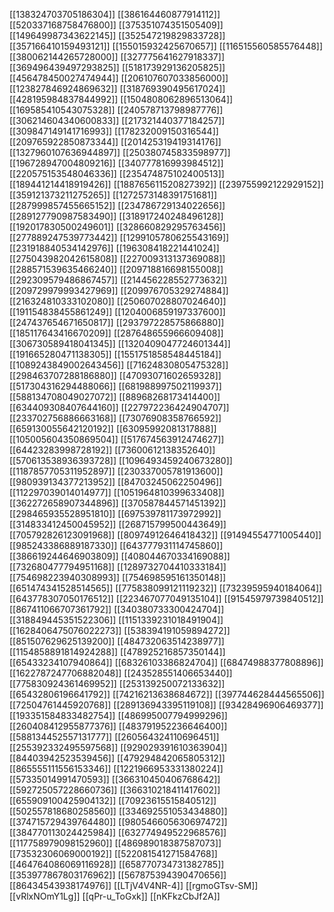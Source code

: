 [[138324703705186304]]
[[386164460877914112]]
[[520337168758476800]]
[[375351074351505409]]
[[149649987343622145]]
[[352547219829833728]]
[[357166410159493121]]
[[155015932425670657]]
[[116515560585576448]]
[[380062144265728000]]
[[327775641627918337]]
[[369496439497293825]]
[[518173929136205825]]
[[456478450027474944]]
[[206107607033856000]]
[[123827846924869632]]
[[318769390495617024]]
[[428195984837844992]]
[[1504808062896513064]]
[[169585410543075328]]
[[240578713798987776]]
[[306214604340600833]]
[[217321440377184257]]
[[309847149141716993]]
[[178232009150316544]]
[[209765922850873344]]
[[201425319419314176]]
[[1327960107636944897]]
[[250380745833598977]]
[[196728947004809216]]
[[340777816993984512]]
[[220575153548046336]]
[[235474875102400513]]
[[189441214418919426]]
[[188765611520827392]]
[[239755992122929152]]
[[359121373211275265]]
[[1272573148391751681]]
[[287999857455665152]]
[[234786729134022656]]
[[289127790987583490]]
[[318917240248496128]]
[[192017830500249601]]
[[328660829295763456]]
[[277889247539773442]]
[[1299105780625543169]]
[[231918840534142976]]
[[196308418221441024]]
[[275043982042615808]]
[[227009313137369088]]
[[288571539635466240]]
[[209718816698155008]]
[[292309579486867457]]
[[214456228552773632]]
[[209729979993427969]]
[[209976705329274884]]
[[216324810333102080]]
[[250607028807024640]]
[[191154838455861249]]
[[1204006859197337600]]
[[247437654671650817]]
[[293797228575866880]]
[[185117643416670209]]
[[287648655966609408]]
[[306730589418041345]]
[[1320409047724601344]]
[[191665280471138305]]
[[1551751858548445184]]
[[1089243849002643456]]
[[71624830805475328]]
[[298463707288186880]]
[[47093071602659328]]
[[517304316294488066]]
[[681988997502119937]]
[[588134708049027072]]
[[88968268173414400]]
[[634409308407644160]]
[[227972236424904707]]
[[233702756886663168]]
[[73076908358766592]]
[[659130055642120192]]
[[63095992081317888]]
[[105005604350869504]]
[[517674563912474627]]
[[64423283998728192]]
[[73600612138352640]]
[[570613538936393728]]
[[1096493459240673280]]
[[1187857705311952897]]
[[230337005781913600]]
[[980939134377213952]]
[[84703245062250496]]
[[112297039014014977]]
[[1051964810399633408]]
[[362272658907344896]]
[[370587844571451392]]
[[298465935528951810]]
[[697539781173972992]]
[[314833412450045952]]
[[268715799500443649]]
[[705792826123091968]]
[[80974912646418432]]
[[91494554771005440]]
[[985243386889187330]]
[[643777931114745860]]
[[386619244646903809]]
[[408044670334169088]]
[[732680477794951168]]
[[1289732704410333184]]
[[754698223940308993]]
[[754698595161350148]]
[[651474341528514565]]
[[775838099121119232]]
[[73239595940184064]]
[[643778307050176512]]
[[223467077049135104]]
[[91545979739840512]]
[[867411066707361792]]
[[340380733300424704]]
[[318849445351522306]]
[[1151339231018491904]]
[[1628406475076022273]]
[[538394191059894272]]
[[851507629625139200]]
[[484732063514238977]]
[[1154858891814924288]]
[[478925216857350144]]
[[65433234107940864]]
[[68326103386824704]]
[[68474988377808896]]
[[1622787247706882048]]
[[243528551406653440]]
[[775830924361469952]]
[[253139250072133632]]
[[65432806196641792]]
[[74216213638684672]]
[[397744628444565506]]
[[72504761445920768]]
[[289136943395119108]]
[[93428496906469377]]
[[193351584833482754]]
[[486995007794999296]]
[[260408412955877376]]
[[483791952236646400]]
[[588134452557131777]]
[[260564324110696451]]
[[255392332495597568]]
[[929029391610363904]]
[[84403942523539456]]
[[479294842065805312]]
[[865555111556153346]]
[[1221966953331380224]]
[[57335014991470593]]
[[366310450406768642]]
[[592725057228660736]]
[[366310218411417602]]
[[655909100425904132]]
[[70923615515840512]]
[[502557818680258560]]
[[334692551053434880]]
[[374715729439764480]]
[[980546605630697472]]
[[384770113024425984]]
[[632774949522968576]]
[[117758979098152960]]
[[486989018387587073]]
[[73532306069000192]]
[[522081541271584768]]
[[464764086069116928]]
[[658770734731382785]]
[[353977867803176962]]
[[567875394390470656]]
[[86434543938174976]]
[[LTjV4V4NR-4]]
[[rgmoGTsv-SM]]
[[vRlxNOmY1Lg]]
[[qPr-u_ToGxk]]
[[nKFkzCbJf2A]]
